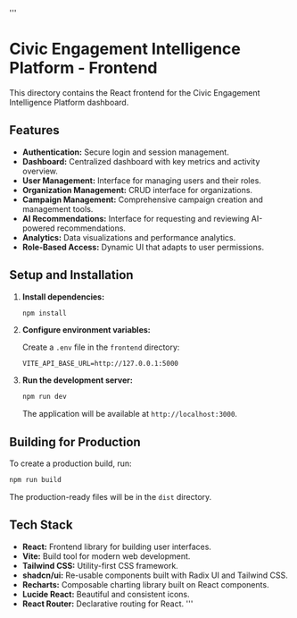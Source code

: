 '''
# Civic Engagement Intelligence Platform - Frontend

This directory contains the React frontend for the Civic Engagement Intelligence Platform dashboard.

## Features

- **Authentication:** Secure login and session management.
- **Dashboard:** Centralized dashboard with key metrics and activity overview.
- **User Management:** Interface for managing users and their roles.
- **Organization Management:** CRUD interface for organizations.
- **Campaign Management:** Comprehensive campaign creation and management tools.
- **AI Recommendations:** Interface for requesting and reviewing AI-powered recommendations.
- **Analytics:** Data visualizations and performance analytics.
- **Role-Based Access:** Dynamic UI that adapts to user permissions.

## Setup and Installation

1.  **Install dependencies:**

    ```bash
    npm install
    ```

2.  **Configure environment variables:**

    Create a `.env` file in the `frontend` directory:

    ```
    VITE_API_BASE_URL=http://127.0.0.1:5000
    ```

3.  **Run the development server:**

    ```bash
    npm run dev
    ```

    The application will be available at `http://localhost:3000`.

## Building for Production

To create a production build, run:

```bash
npm run build
```

The production-ready files will be in the `dist` directory.

## Tech Stack

- **React:** Frontend library for building user interfaces.
- **Vite:** Build tool for modern web development.
- **Tailwind CSS:** Utility-first CSS framework.
- **shadcn/ui:** Re-usable components built with Radix UI and Tailwind CSS.
- **Recharts:** Composable charting library built on React components.
- **Lucide React:** Beautiful and consistent icons.
- **React Router:** Declarative routing for React.
'''
